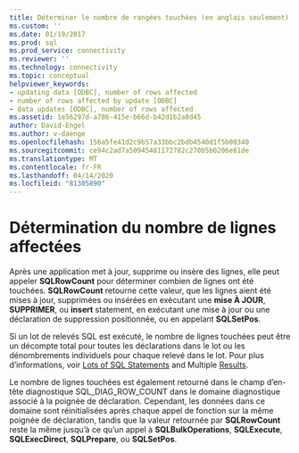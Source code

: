 ```yaml
---
title: Déterminer le nombre de rangées touchées (en anglais seulement) Microsoft Docs
ms.custom: ''
ms.date: 01/19/2017
ms.prod: sql
ms.prod_service: connectivity
ms.reviewer: ''
ms.technology: connectivity
ms.topic: conceptual
helpviewer_keywords:
- updating data [ODBC], number of rows affected
- number of rows affected by update [ODBC]
- data updates [ODBC], number of rows affected
ms.assetid: 1e56297d-a786-415e-b66d-b42d1b2a8d45
author: David-Engel
ms.author: v-daenge
ms.openlocfilehash: 156a5fe41d2c9b57a33bbc2bdb4540d1f5b00340
ms.sourcegitcommit: ce94c2ad7a50945481172782c270b5b0206e61de
ms.translationtype: MT
ms.contentlocale: fr-FR
ms.lasthandoff: 04/14/2020
ms.locfileid: "81305890"
---
```

# <a name="determining-the-number-of-affected-rows"></a>Détermination du nombre de lignes affectées
Après une application met à jour, supprime ou insère des lignes, elle peut appeler **SQLRowCount** pour déterminer combien de lignes ont été touchées. **SQLRowCount** retourne cette valeur, que les lignes aient été mises à jour, supprimées ou insérées en exécutant une **mise À JOUR**, **SUPPRIMER**, ou **insert** statement, en exécutant une mise à jour ou une déclaration de suppression positionnée, ou en appelant **SQLSetPos**.  
  
 Si un lot de relevés SQL est exécuté, le nombre de lignes touchées peut être un décompte total pour toutes les déclarations dans le lot ou les dénombrements individuels pour chaque relevé dans le lot. Pour plus d’informations, voir [Lots of SQL Statements](../../../odbc/reference/develop-app/batches-of-sql-statements.md) and Multiple [Results](../../../odbc/reference/develop-app/multiple-results.md).  
  
 Le nombre de lignes touchées est également retourné dans le champ d’en-tête diagnostique SQL_DIAG_ROW_COUNT dans le domaine diagnostique associé à la poignée de déclaration. Cependant, les données dans ce domaine sont réinitialisées après chaque appel de fonction sur la même poignée de déclaration, tandis que la valeur retournée par **SQLRowCount** reste la même jusqu’à ce qu’un appel à **SQLBulkOperations**, **SQLExecute**, **SQLExecDirect**, **SQLPrepare**, ou **SQLSetPos**.
